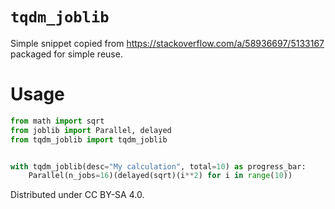 # `tqdm_joblib`

Simple snippet copied from https://stackoverflow.com/a/58936697/5133167 packaged for simple reuse.

# Usage

```py
from math import sqrt
from joblib import Parallel, delayed
from tqdm_joblib import tqdm_joblib


with tqdm_joblib(desc="My calculation", total=10) as progress_bar:
    Parallel(n_jobs=16)(delayed(sqrt)(i**2) for i in range(10))
```

Distributed under CC BY-SA 4.0.
